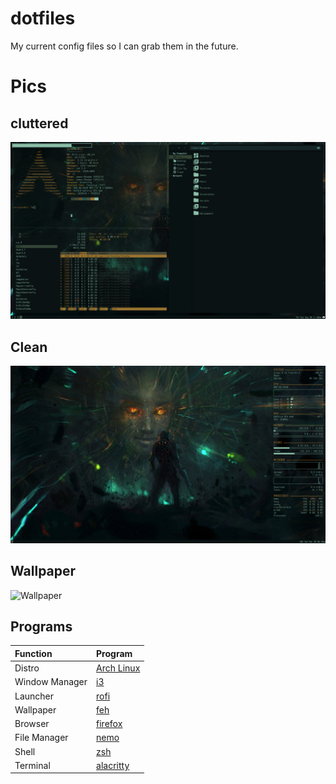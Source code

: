 # dotfiles
My current config files so I can grab them in the future.

# Pics

## cluttered

![Alt text](/screenshots/2021-08-30-110812_1920x1080_scrot.png?raw=true)

## Clean

![Alt text](/screenshots/2020-12-12-183500_1920x1080_scrot.png?raw=true)

## Wallpaper

![Wallpaper](https://i.redd.it/jykqc42udrmy.jpg)

## Programs

| Function | Program |
| :--- | :--- |
| Distro | [Arch Linux](https://www.archlinux.org/) |
| Window Manager | [i3](https://i3wm.org/) |
| Launcher | [rofi](http://github.com/davatorium/rofi) |
| Wallpaper | [feh](https://github.com/derf/feh) |
| Browser | [firefox](http://firefox.com) |
| File Manager | [nemo](https://github.com/linuxmint/nemo#readme) |
| Shell | [zsh](https://www.zsh.org/) |
| Terminal | [alacritty](https://github.com/alacritty/alacritty) |
